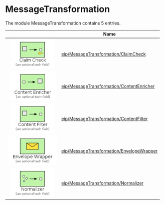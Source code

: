 # MessageTransformation

The module MessageTransformation contains 5 entries.



| |Name|
|:---:|---|
|![ClaimCheck](../eip/MessageTransformation/ClaimCheck.element.png)|[eip/MessageTransformation/ClaimCheck](../eip/MessageTransformation/ClaimCheck.md)
|![ContentEnricher](../eip/MessageTransformation/ContentEnricher.element.png)|[eip/MessageTransformation/ContentEnricher](../eip/MessageTransformation/ContentEnricher.md)
|![ContentFilter](../eip/MessageTransformation/ContentFilter.element.png)|[eip/MessageTransformation/ContentFilter](../eip/MessageTransformation/ContentFilter.md)
|![EnvelopeWrapper](../eip/MessageTransformation/EnvelopeWrapper.element.png)|[eip/MessageTransformation/EnvelopeWrapper](../eip/MessageTransformation/EnvelopeWrapper.md)
|![Normalizer](../eip/MessageTransformation/Normalizer.element.png)|[eip/MessageTransformation/Normalizer](../eip/MessageTransformation/Normalizer.md)


